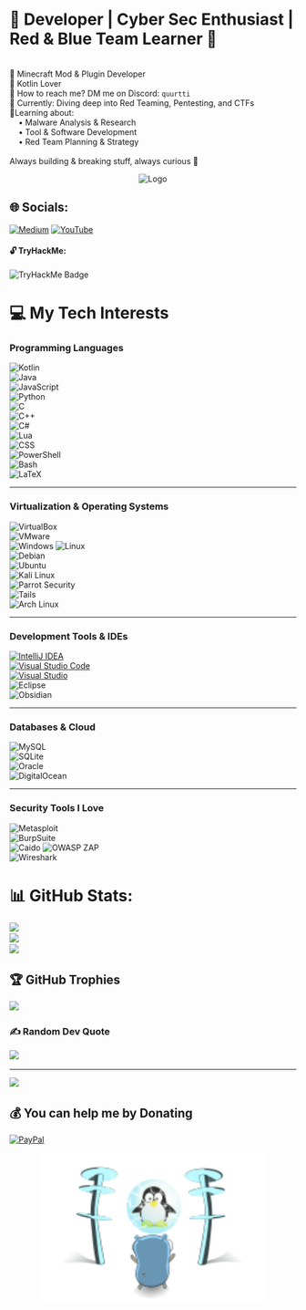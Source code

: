# 🔮 Developer | Cyber Sec Enthusiast | Red & Blue Team Learner 🔮


<br>🔧 Minecraft Mod & Plugin Developer
<br>💜 Kotlin Lover
<br>👀 How to reach me? DM me on Discord: `quurtti`
<br>🦈 Currently: Diving deep into Red Teaming, Pentesting, and CTFs
<br>🎯Learning about:
<br>    • Malware Analysis & Research
<br>    • Tool & Software Development
<br>    • Red Team Planning & Strategy
<br>
<br>Always building & breaking stuff, always curious 🚀
<p align="center">
  <img src="https://github.com/QurtiDev/QurtiDev/blob/main/purplecar.gif" alt="Logo" width="400"/>
</p>

## 🌐 Socials:
[![Medium](https://img.shields.io/badge/Medium-12100E?logo=medium&logoColor=white)](https://medium.com/@purpleware) 
[![YouTube](https://img.shields.io/badge/YouTube-%23FF0000.svg?logo=YouTube&logoColor=white)](https://youtube.com/@Purplewares) 


#### 🔓 TryHackMe:
<p align="left">
  <img src="https://tryhackme-badges.s3.amazonaws.com/Purpleware.png" alt="TryHackMe Badge" width="300"/>
</p>


# 💻 My Tech Interests

### Programming Languages  
![Kotlin](https://img.shields.io/badge/kotlin-%237F52FF.svg?style=for-the-badge&logo=kotlin&logoColor=white)  
![Java](https://img.shields.io/badge/java-%23ED8B00.svg?style=for-the-badge&logo=openjdk&logoColor=white)  
![JavaScript](https://img.shields.io/badge/javascript-%23323330.svg?style=for-the-badge&logo=javascript&logoColor=%23F7DF1E)  
![Python](https://img.shields.io/badge/python-3670A0?style=for-the-badge&logo=python&logoColor=ffdd54)  
![C](https://img.shields.io/badge/c-%2300599C.svg?style=for-the-badge&logo=c&logoColor=white)  
![C++](https://img.shields.io/badge/c++-%2300599C.svg?style=for-the-badge&logo=c%2B%2B&logoColor=white)  
![C#](https://img.shields.io/badge/C%23-%23239120.svg?style=for-the-badge&logo=c-sharp&logoColor=white)  
![Lua](https://img.shields.io/badge/Lua-%232C2D72.svg?style=for-the-badge&logo=lua&logoColor=white)  
![CSS](https://img.shields.io/badge/CSS-1572B6.svg?style=for-the-badge&logo=css3&logoColor=white)  
![PowerShell](https://img.shields.io/badge/PowerShell-%235391FE.svg?style=for-the-badge&logo=powershell&logoColor=white)  
![Bash](https://img.shields.io/badge/Bash-%23121011.svg?style=for-the-badge&logo=gnu-bash&logoColor=white)  
![LaTeX](https://img.shields.io/badge/latex-%23008080.svg?style=for-the-badge&logo=latex&logoColor=white)  

---

### Virtualization & Operating Systems  
![VirtualBox](https://img.shields.io/badge/VirtualBox-%23183A61.svg?style=for-the-badge&logo=virtualbox&logoColor=white)  
![VMware](https://img.shields.io/badge/VMware-0078D4.svg?style=for-the-badge&logo=vmware&logoColor=white)  
![Windows](https://custom-icon-badges.demolab.com/badge/Windows-0078D6?logo=windows11&logoColor=white)
![Linux](https://img.shields.io/badge/Linux-FCC624?style=for-the-badge&logo=linux&logoColor=black)  
![Debian](https://img.shields.io/badge/Debian-A81D33?style=for-the-badge&logo=debian&logoColor=white)  
![Ubuntu](https://img.shields.io/badge/Ubuntu-E95420?style=for-the-badge&logo=ubuntu&logoColor=white)  
![Kali Linux](https://img.shields.io/badge/Kali%20Linux-557C94?style=for-the-badge&logo=kali-linux&logoColor=white)  
![Parrot Security](https://img.shields.io/badge/Parrot%20Security-%2315E0ED.svg?style=for-the-badge&logo=parrotsecurity&logoColor=white)  
![Tails](https://img.shields.io/badge/Tails-%2356347C.svg?style=for-the-badge&logo=tails&logoColor=white)  
![Arch Linux](https://img.shields.io/badge/Arch%20Linux-1793D1?style=for-the-badge&logo=arch-linux&logoColor=white)  

---

### Development Tools & IDEs  
[![IntelliJ IDEA](https://img.shields.io/badge/IntelliJIDEA-000000.svg?logo=intellij-idea&logoColor=white)](#)  
[![Visual Studio Code](https://custom-icon-badges.demolab.com/badge/Visual%20Studio%20Code-0078d7.svg?logo=vsc&logoColor=white)](#)  
[![Visual Studio](https://custom-icon-badges.demolab.com/badge/Visual%20Studio-5C2D91.svg?&logo=visualstudio&logoColor=white)](#)  
![Eclipse](https://img.shields.io/badge/Eclipse-FE7A16.svg?style=for-the-badge&logo=eclipse&logoColor=white)  
![Obsidian](https://img.shields.io/badge/Obsidian-%23483699.svg?style=for-the-badge&logo=obsidian&logoColor=white)  

---

### Databases & Cloud  
![MySQL](https://img.shields.io/badge/mysql-4479A1.svg?style=for-the-badge&logo=mysql&logoColor=white)  
![SQLite](https://img.shields.io/badge/sqlite-%2307405e.svg?style=for-the-badge&logo=sqlite&logoColor=white)  
![Oracle](https://img.shields.io/badge/Oracle-F80000?style=for-the-badge&logo=oracle&logoColor=white)  
![DigitalOcean](https://img.shields.io/badge/DigitalOcean-%230167ff.svg?style=for-the-badge&logo=digitalOcean&logoColor=white)  

---

### Security Tools I Love 
![Metasploit](https://img.shields.io/badge/metasploit-%23121011.svg?style=for-the-badge&logo=metasploit&logoColor=white)  
![BurpSuite](https://img.shields.io/badge/BurpSuite-%23FF6633.svg?style=for-the-badge&logo=burpsuite&logoColor=white)  
![Caido]()
![OWASP ZAP](https://img.shields.io/badge/OWASP%20ZAP-%23000000.svg?style=for-the-badge&logo=owasp&logoColor=white)  
![Wireshark](https://img.shields.io/badge/Wireshark-%23167C80.svg?style=for-the-badge&logo=wireshark&logoColor=white)  




# 📊 GitHub Stats:
![](https://github-readme-stats.vercel.app/api?username=QurtiDev&theme=dark&hide_border=false&include_all_commits=true&count_private=true)<br/>
![](https://nirzak-streak-stats.vercel.app/?user=QurtiDev&theme=dark&hide_border=false)<br/>
![](https://github-readme-stats.vercel.app/api/top-langs/?username=QurtiDev&theme=dark&hide_border=false&include_all_commits=true&count_private=true&layout=compact)

## 🏆 GitHub Trophies
![](https://github-profile-trophy.vercel.app/?username=QurtiDev&theme=radical&no-frame=true&no-bg=false&margin-w=4)

### ✍️ Random Dev Quote
![](https://quotes-github-readme.vercel.app/api?type=horizontal&theme=radical)

---
[![](https://visitcount.itsvg.in/api?id=QurtiDev&icon=6&color=10)](https://visitcount.itsvg.in)

  ## 💰 You can help me by Donating
  [![PayPal](https://img.shields.io/badge/PayPal-00457C?style=for-the-badge&logo=paypal&logoColor=white)](https://paypal.me/AxeMetsa) 

<p align="center">
  <img 
    src="https://github.com/QurtiDev/QurtiDev/blob/main/evilgo.png" 
    alt="Logo" 
    style="max-width: 100%; width: 400px; height: auto; border-radius: 12px;" 
  />
</p>

  
<!-- Proudly created with the help of GPRM ( https://gprm.itsvg.in ), Thank you for this beautiful tool :)-->
